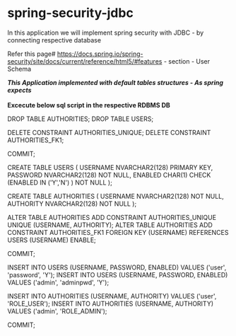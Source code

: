 # spring-security-jdbc
In this application we will implement spring security with JDBC - by connecting respective database 

Refer this page# https://docs.spring.io/spring-security/site/docs/current/reference/html5/#features - section - User Schema

<b> <i> This Application implemented with default tables structures - As spring expects </i></b> </br></br>
<b> Excecute below sql script in the respective RDBMS DB </b>


DROP TABLE AUTHORITIES;
DROP TABLE USERS;

DELETE CONSTRAINT AUTHORITIES_UNIQUE;
DELETE CONSTRAINT AUTHORITIES_FK1;

COMMIT;

CREATE TABLE USERS (
                       USERNAME NVARCHAR2(128) PRIMARY KEY,
                       PASSWORD NVARCHAR2(128) NOT NULL,
                       ENABLED CHAR(1) CHECK (ENABLED IN ('Y','N') ) NOT NULL
);


CREATE TABLE AUTHORITIES (
                             USERNAME NVARCHAR2(128) NOT NULL,
                             AUTHORITY NVARCHAR2(128) NOT NULL
);

ALTER TABLE AUTHORITIES ADD CONSTRAINT AUTHORITIES_UNIQUE UNIQUE (USERNAME, AUTHORITY);
ALTER TABLE AUTHORITIES ADD CONSTRAINT AUTHORITIES_FK1 FOREIGN KEY (USERNAME) REFERENCES USERS (USERNAME) ENABLE;

COMMIT;

INSERT INTO USERS (USERNAME, PASSWORD, ENABLED) VALUES ('user', 'password', 'Y');
INSERT INTO USERS (USERNAME, PASSWORD, ENABLED) VALUES ('admin', 'adminpwd', 'Y');

INSERT INTO AUTHORITIES (USERNAME, AUTHORITY) VALUES ('user', 'ROLE_USER');
INSERT INTO AUTHORITIES (USERNAME, AUTHORITY) VALUES ('admin', 'ROLE_ADMIN');

COMMIT;
